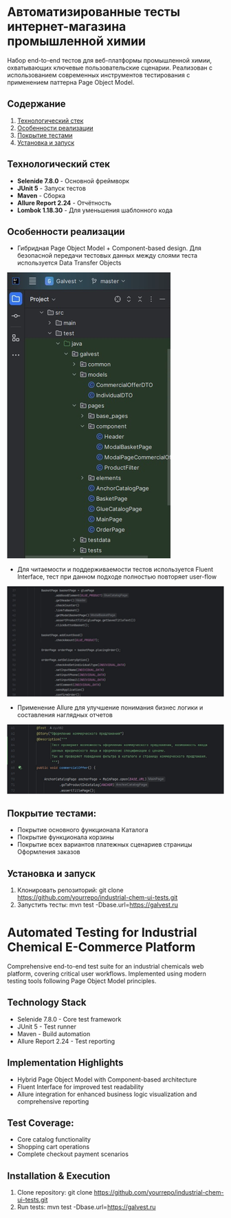 # Автоматизированные тесты интернет-магазина промышленной химии

Набор end-to-end тестов для веб-платформы промышленной химии, охватывающих ключевые пользовательские сценарии. Реализован с использованием современных инструментов тестирования с применением паттерна Page Object Model.

## Содержание
1. [Технологический стек](#технологический-стек)
2. [Особенности реализации](#особенности-реализации)
3. [Покрытие тестами](#покрытие-тестами)
4. [Установка и запуск](#установка-и-запуск)

## Технологический стек
- **Selenide 7.8.0** - Основной фреймворк
- **JUnit 5** - Запуск тестов
- **Maven** - Сборка
- **Allure Report 2.24** - Отчётность
- **Lombok 1.18.30** - Для уменьшения шаблонного кода
 
## Особенности реализации
- Гибридная Page Object Model + Component-based design. Для безопасной передачи тестовых данных между слоями теста используется Data Transfer Objects

![](docs/image/model.png)
- Для читаемости и поддерживаемости тестов используется Fluent Interface, тест при данном подходе полностью повторяет user-flow

![](docs/image/fluent.png)
- Применение Allure для улучшение понимания бизнес логики и составления наглядных отчетов

![](docs/image/allure.png)

## Покрытие тестами:
- Покрытие основного функционала Каталога
- Покрытие функционала корзины
- Покрытие всех вариантов платежных сценариев страницы Оформления заказов
  
## Установка и запуск
1. Клонировать репозиторий:
   git clone https://github.com/yourrepo/industrial-chem-ui-tests.git
2. Запустить тесты:
   mvn test -Dbase.url=https://galvest.ru

# Automated Testing for Industrial Chemical E-Commerce Platform

Comprehensive end-to-end test suite for an industrial chemicals web platform, covering critical user workflows. Implemented using modern testing tools following Page Object Model principles.

## Technology Stack
- Selenide 7.8.0 - Core test framework
- JUnit 5 - Test runner
- Maven - Build automation
- Allure Report 2.24 - Test reporting

## Implementation Highlights

- Hybrid Page Object Model with Component-based architecture
- Fluent Interface for improved test readability
- Allure integration for enhanced business logic visualization and comprehensive reporting

## Test Coverage:
- Core catalog functionality
- Shopping cart operations
- Complete checkout payment scenarios

## Installation & Execution
1. Clone repository:
   git clone https://github.com/yourrepo/industrial-chem-ui-tests.git
2. Run tests:
   mvn test -Dbase.url=https://galvest.ru
